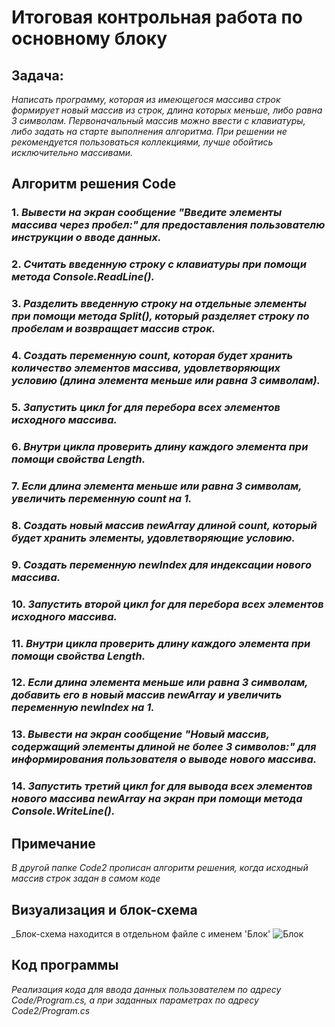 # Итоговая контрольная работа по основному блоку
## Задача:
_Написать программу, которая из имеющегося массива строк формирует новый массив из строк, длина которых меньше, либо равна 3 символам. Первоначальный массив можно ввести с клавиатуры, либо задать на старте выполнения алгоритма. При решении не рекомендуется пользоваться коллекциями, лучше обойтись исключительно массивами._
## Алгоритм решения Code
### 1. _Вывести на экран сообщение "Введите элементы массива через пробел:" для предоставления пользователю инструкции о вводе данных._
### 2. _Считать введенную строку с клавиатуры при помощи метода Console.ReadLine()._
### 3. _Разделить введенную строку на отдельные элементы при помощи метода Split(), который разделяет строку по пробелам и возвращает массив строк._
### 4. _Создать переменную count, которая будет хранить количество элементов массива, удовлетворяющих условию (длина элемента меньше или равна 3 символам)._
### 5. _Запустить цикл for для перебора всех элементов исходного массива._
### 6. _Внутри цикла проверить длину каждого элемента при помощи свойства Length._
### 7. _Если длина элемента меньше или равна 3 символам, увеличить переменную count на 1._
### 8. _Создать новый массив newArray длиной count, который будет хранить элементы, удовлетворяющие условию._
### 9. _Создать переменную newIndex для индексации нового массива._
### 10. _Запустить второй цикл for для перебора всех элементов исходного массива._
### 11. _Внутри цикла проверить длину каждого элемента при помощи свойства Length._
### 12. _Если длина элемента меньше или равна 3 символам, добавить его в новый массив newArray и увеличить переменную newIndex на 1._
### 13. _Вывести на экран сообщение "Новый массив, содержащий элементы длиной не более 3 символов:" для информирования пользователя о выводе нового массива._
### 14. _Запустить третий цикл for для вывода всех элементов нового массива newArray на экран при помощи метода Console.WriteLine()._

## Примечание
_В другой папке Code2 прописан алгоритм решения, когда исходный массив строк задан в самом коде_ 

## Визуализация и блок-схема
_Блок-схема находится в отдельном файле с именем 'Блок'
![Блок](FinalHome.drawio.png)
## Код программы
_Реализация кода для ввода данных пользователем по адресу Code/Program.cs, а при заданных параметрах по адресу Code2/Program.cs_
